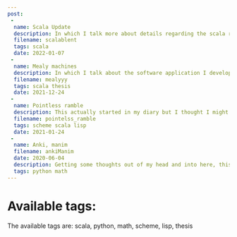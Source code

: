 ```yaml
---
post:
 -
  name: Scala Update
  description: In which I talk more about details regarding the scala rewrite.
  filename: scalablent
  tags: scala
  date: 2022-01-07
 -
  name: Mealy machines
  description: In which I talk about the software application I developed for my bachelor's thesis,and I talk about a potential rewrite project for it.
  filename: mealyyy
  tags: scala thesis
  date: 2021-12-24
 -
  name: Pointless ramble
  description: This actually started in my diary but I thought I might as well put it here since technically this blog is a diary of sorts and it's been a while, so ... here we are!
  filename: pointelss_ramble
  tags: scheme scala lisp
  date: 2021-01-24
 -
  name: Anki, manim
  filename: ankiManim
  date: 2020-06-04
  description: Getting some thoughts out of my head and into here, this post is mostly rambly.
  tags: python math
---
```


# Available tags:

The available tags are: scala, python, math, scheme, lisp, thesis